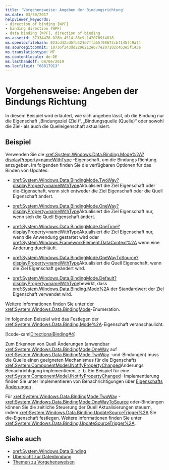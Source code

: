 ```yaml
---
title: 'Vorgehensweise: Angeben der Bindungsrichtung'
ms.date: 03/30/2017
helpviewer_keywords:
- direction of binding [WPF]
- binding direction [WPF]
- data binding [WPF], direction of binding
ms.assetid: 37334478-028b-4514-86c9-1420709f4818
ms.openlocfilehash: 023cd42ad5fb321e7ffa65f08673cb4145f49af4
ms.sourcegitcommit: 10736f243dd2296212e677e207102c463e5f143e
ms.translationtype: MT
ms.contentlocale: de-DE
ms.lasthandoff: 08/06/2019
ms.locfileid: "68817913"
---
```

# <a name="how-to-specify-the-direction-of-the-binding"></a>Vorgehensweise: Angeben der Bindungs Richtung

In diesem Beispiel wird erläutert, wie sich angeben lässt, ob die Bindung nur die Eigenschaft „Bindungsziel (Ziel)“, „Bindungsquelle (Quelle)“ oder sowohl die Ziel- als auch die Quelleigenschaft aktualisiert.  
  
## <a name="example"></a>Beispiel  
 Verwenden Sie die <xref:System.Windows.Data.Binding.Mode%2A?displayProperty=nameWithType> -Eigenschaft, um die Bindungs Richtung anzugeben. Im folgenden finden Sie die verfügbaren Optionen für das Binden von Updates:  
  
- <xref:System.Windows.Data.BindingMode.TwoWay?displayProperty=nameWithType>Aktualisiert die Ziel Eigenschaft oder die-Eigenschaft, wenn sich entweder die Ziel Eigenschaft oder die Quell Eigenschaft ändert.  
  
- <xref:System.Windows.Data.BindingMode.OneWay?displayProperty=nameWithType>Aktualisiert die Ziel Eigenschaft nur, wenn sich die Quell Eigenschaft ändert.  
  
- <xref:System.Windows.Data.BindingMode.OneTime?displayProperty=nameWithType>Aktualisiert die Ziel Eigenschaft nur, wenn die Anwendung gestartet wird oder <xref:System.Windows.FrameworkElement.DataContext%2A> wenn eine Änderung durchläuft.  
  
- <xref:System.Windows.Data.BindingMode.OneWayToSource?displayProperty=nameWithType>Aktualisiert die Quell Eigenschaft, wenn die Ziel Eigenschaft geändert wird.  
  
- <xref:System.Windows.Data.BindingMode.Default?displayProperty=nameWithType>bewirkt, dass <xref:System.Windows.Data.Binding.Mode%2A> der Standardwert der Ziel Eigenschaft verwendet wird.  
  
 Weitere Informationen finden Sie unter der <xref:System.Windows.Data.BindingMode>-Enumeration.  
  
 Im folgenden Beispiel wird das Festlegen der <xref:System.Windows.Data.Binding.Mode%2A>-Eigenschaft veranschaulicht.  
  
 [!code-xaml[DirectionalBinding#4](~/samples/snippets/csharp/VS_Snippets_Wpf/DirectionalBinding/CSharp/Page1.xaml#4)]  
  
 Zum Erkennen von Quell Änderungen (anwendbar <xref:System.Windows.Data.BindingMode.OneWay> auf <xref:System.Windows.Data.BindingMode.TwoWay> -und-Bindungen) muss die Quelle einen geeigneten Mechanismus für die Eigenschafts <xref:System.ComponentModel.INotifyPropertyChanged>Änderungs Benachrichtigung implementieren, z. b. Ein Beispiel für eine <xref:System.ComponentModel.INotifyPropertyChanged> -Implementierung finden Sie unter Implementieren von Benachrichtigungen über [Eigenschafts Änderungen](how-to-implement-property-change-notification.md) .  
  
 Für <xref:System.Windows.Data.BindingMode.TwoWay> - <xref:System.Windows.Data.BindingMode.OneWayToSource> oder-Bindungen können Sie die zeitliche Steuerung der Quell Aktualisierungen steuern, indem <xref:System.Windows.Data.Binding.UpdateSourceTrigger%2A> Sie die-Eigenschaft festlegen. Weitere Informationen finden Sie unter <xref:System.Windows.Data.Binding.UpdateSourceTrigger%2A>.  
  
## <a name="see-also"></a>Siehe auch

- <xref:System.Windows.Data.Binding>
- [Übersicht zur Datenbindung](data-binding-overview.md)
- [Themen zu Vorgehensweisen](data-binding-how-to-topics.md)
